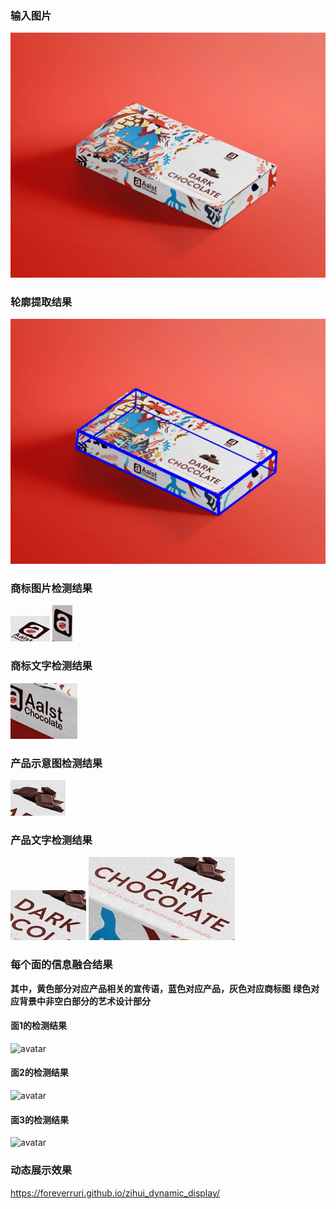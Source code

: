 ### 输入图片

![avatar](https://github.com/ForeverRuri/zihui_res/blob/gh-pages/1.jpeg)

### 轮廓提取结果
![avatar](https://github.com/ForeverRuri/zihui_res/blob/gh-pages/edges.jpg)

### 商标图片检测结果

![avatar](logo_0.jpg)
![avatar](logo_1.jpg)
  
### 商标文字检测结果
![avatar](Aalst.jpg)
  
### 产品示意图检测结果
![avatar](content.jpg)
  
### 产品文字检测结果
![avatar](DARK.jpg)
![avatar](CHOCOLATE.jpg)


  
  

### 每个面的信息融合结果
  
**其中，黄色部分对应产品相关的宣传语，蓝色对应产品，灰色对应商标图**
**绿色对应背景中非空白部分的艺术设计部分**

#### 面1的检测结果
![avatar](region_0.jpg)

#### 面2的检测结果
![avatar](region_1.jpg)

#### 面3的检测结果
![avatar](region_2.jpg)



### 动态展示效果
https://foreverruri.github.io/zihui_dynamic_display/
